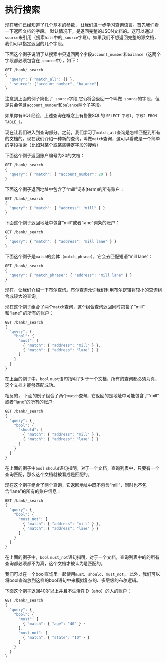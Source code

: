 # 执行搜索

现在我们已经知道了几个基本的参数， 让我们进一步学习查询语言。首先我们看一下返回文档的字段。 默认情况下，是返回完整的JSON文档的。这可以通过`source`来引用（搜索`hits`中的`_source`字段）。如果我们不想返回完整的源文档，我们可以指定返回的几个字段。

下面这个例子说明了从搜索中只返回两个字段`account_number`和`balance`（这两个字段都必须包含在`_source`中），如下：

```js
GET /bank/_search
{
  "query": { "match_all": {} },
  "_source": ["account_number", "balance"]
}
```

注意到上面的例子简化了`_source`字段,它仍将会返回一个叫做`_source`的字段，但是只会包含`account_number`和`balance`两个子字段。

如果你有SQL经验，上述查询在概念上有些像SQL的 `SELECT 字段1, 字段2 FROM TABLE_1`。

现在让我们进入到查询部分。之前，我们学习了`match_all`查询是怎样匹配到所有的文档的。现在我们介绍一种新的查询，叫做`match`查询，这可以看成是一个简单的字段搜索（比如对某个或某些特定字段的搜索）

下面这个例子返回账户编号为20的文档：

```js
GET /bank/_search
{
  "query": { "match": { "account_number": 20 } }
}
```

下面这个例子返回地址中包含了“mill”词条(term)的所有账户：

```js
GET /bank/_search
{
  "query": { "match": { "address": "mill" } }
}
```

下面这个例子返回地址中包含“mill”或者“lane”词条的账户：

```js
GET /bank/_search
{
  "query": { "match": { "address": "mill lane" } }
}
```

下面这个例子是`match`的变体（`match_phrase`），它会去匹配短语“mill lane”：

```js
GET /bank/_search
{
  "query": { "match_phrase": { "address": "mill lane" } }
}
```

现在，让我们介绍一下[布尔查询](../..//Query_DSL/Compound_queries/Bool_Query.md)。布尔查询允许我们利用布尔逻辑将较小的查询组合成较大的查询。

现在这个例子组合了两个`match`查询，这个组合查询返回同时包含了“mill” 和“lane” 的所有的账户：

```js
GET /bank/_search
{
  "query": {
    "bool": {
      "must": [
        { "match": { "address": "mill" } },
        { "match": { "address": "lane" } }
      ]
    }
  }
}
```

在上面的例子中，`bool` `must`语句指明了对于一个文档，所有的查询都必须为真，这个文档才能够匹配成功。

相反的， 下面的例子组合了两个`match`查询，它返回的是地址中可能包含了“mill” 或者“lane”的所有的账户:

```js
GET /bank/_search
{
  "query": {
    "bool": {
      "should": [
        { "match": { "address": "mill" } },
        { "match": { "address": "lane" } }
      ]
    }
  }
}
```

在上面的例子中`bool` `should`语句指明，对于一个文档，查询列表中，只要有一个查询匹配，那么这个文档就被看成是匹配的。

现在这个例子组合了两个查询，它返回地址中既不包含“mill”，同时也不包含“lane”的所有的账户信息：

```js
GET /bank/_search
{
  "query": {
    "bool": {
      "must_not": [
        { "match": { "address": "mill" } },
        { "match": { "address": "lane" } }
      ]
    }
  }
}
```

在上面的例子中，`bool` `must_not`语句指明，对于一个文档，查询列表中的的所有查询都必须都不为真，这个文档才被认为是匹配的。

我们可以在一个bool查询里一起使用`must`、`should`、`must_not`。 此外，我们可以将bool查询放到这样的bool语句中来模拟复杂的、多层级的布尔逻辑。

下面这个例子返回40岁以上并且不生活在ID（aho）的人的账户：

```js
GET /bank/_search
{
  "query": {
    "bool": {
      "must": [
        { "match": { "age": "40" } }
      ],
      "must_not": [
        { "match": { "state": "ID" } }
      ]
    }
  }
}
```